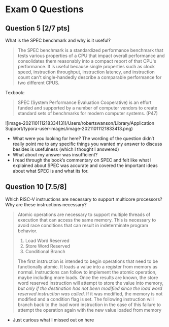 # Exam 0 Questions

## Question 5 [2/7 pts]

What is the SPEC benchmark and why is it useful?

> The SPEC benchmark is a standardized performance benchmark that tests various properties of a CPU that impact overall performance and consolidates them reasonably into a compact report of that CPU's performance. It is useful because single properties such as clock speed, instruction throughput, instruction latency, and instruction count can't single-handedly describe a comparable performance for two different CPUS.

Texbook:

> SPEC (System Performance Evaluation Cooperative) is an effort funded and supported by a number of computer vendors to create standard sets of benchmarks for modern computer systems. (P47)
>

![image-20211011121833413](/Users/robertswanson/Library/Application Support/typora-user-images/image-20211011121833413.png)

- What were you looking for here? The wording of the question didn’t really point me to any specific things you wanted my answer to discuss besides is usefulness (which I thought I answered)
- What about my answer was insufficient?
- I read through the book’s commentary on SPEC and felt like what I explained about SPEC was accurate and covered the important ideas about what SPEC is and what its for. 

## Question 10 [7.5/8]

Which RISC-V instructions are necessary to support multicore processors? Why are these instructions necessary?

> Atomic operations are necessary to support multiple threads of execution that can access the same memory. This is necessary to avoid race conditions that can result in indeterminate program behavior.
>
> 1. Load Word Reserved
> 2. Store Word Reserved
> 3. Conditional Branch
>
> The first instruction is intended to begin operations that need to be functionally atomic. It loads a value into a register from memory as normal. Instructions can follow to implement the atomic operation, maybe including more loads. Once the results are known, the store word reserved instruction will attempt to store the value into memory, *but only if the destination has not been modified since the load word reserved instruction was called*. If it was modified, the memory is not modified and a condition flag is set. The following instruction will branch back to the load word instruction in the case of this failure to attempt the operation again with the new value loaded from memory

- Just curious what I missed out on here